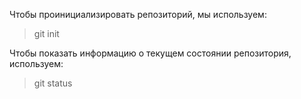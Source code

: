 Чтобы проинициализировать репозиторий, мы используем:

> git init

Чтобы показать информацию о текущем состоянии репозитория, используем: 
>git status